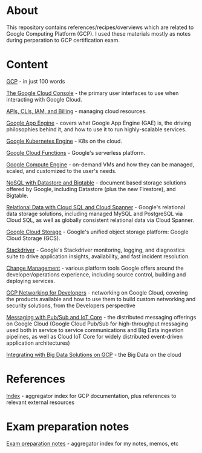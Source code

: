 # About

This repository contains references/recipes/overviews which are related to Google Computing Platform (GCP). I used these materials mostly as notes during perparation to GCP certification exam.

# Content

[GCP](./notes/01_gcp.md) - in just 100 words

[The Google Cloud Console](./notes/02_google_cloud_console.md) - the primary user interfaces to use when interacting with Google Cloud.

[APIs, CLIs, IAM, and Billing](./notes/03_gcp_apis.md) - managing cloud resources. 

[Google App Engine](./notes/04_google_app_engine.md) - covers what Google App Engine (GAE) is, the driving philosophies behind it, and how to use it to run highly-scalable services.

[Google Kubernetes Engine](./notes/05_google_kubernetes_engine.md) - K8s on the cloud.

[Google Cloud Functions](./notes/06_google_cloud_functions.md) - Google's serverless platform.

[Google Compute Engine](./notes/07_google_compute_engine.md)  - on-demand VMs and how they can be managed, scaled, and customized to the user's needs.

[NoSQL with Datastore and Bigtable](./notes/08_gcp_nosql.md)  - document based storage solutions offered by Google, including Datastore (plus the new Firestore), and Bigtable.

[Relational Data with Cloud SQL and Cloud Spanner](./notes/09_gcp_cloud_sql.md)  - Google's relational data storage solutions, including managed MySQL and PostgreSQL via Cloud SQL, as well as globally consistent relational data via Cloud Spanner.

[Google Cloud Storage](./notes/10_google_cloud_storage.md)  - Google's unified object storage platform: Google Cloud Storage (GCS).

[Stackdriver](./notes/11_stackdriver.md)  - Google's Stackdriver monitoring, logging, and diagnostics suite to drive application insights, availability, and fast incident resolution.

[Change Management](./notes/12_change_management.md)  - various platform tools Google offers around the developer/operations experience, including source control, building and deploying services.

[GCP Networking for Developers](./notes/13_gcp_networking.md)  - networking on Google Cloud, covering the products available and how to use them to build custom networking and security solutions, from the Developers perspective

[Messaging with Pub/Sub and IoT Core](./notes/14_gcp_messaging.md) - the distributed messaging offerings on Google Cloud (Google Cloud Pub/Sub for high-throughput messaging used both in service to service communications and Big Data ingestion pipelines, as well as Cloud IoT Core for widely distributed event-driven application architectures)

[Integrating with Big Data Solutions on GCP](./notes/15_gcp_big_data.md) - the Big Data on the cloud

# References

[Index](./notes/references.md) - aggregator index for GCP documentation, plus references to relevant external resources 

# Exam preparation notes

[Exam preparation notes](./cert-notes/gpa/index.md) - aggregator index for my notes, memos, etc 

